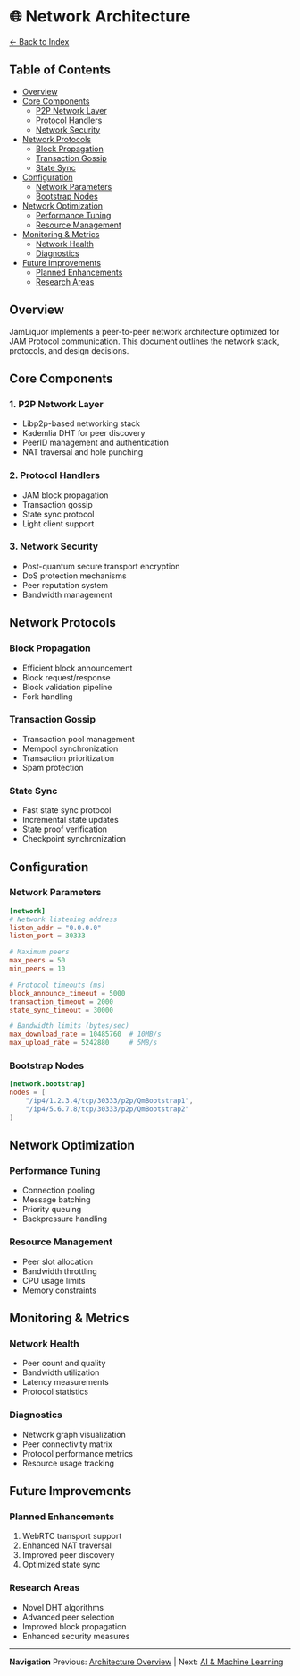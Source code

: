 # 🌐 Network Architecture

[← Back to Index](./index.md)

## Table of Contents
- [Overview](#overview)
- [Core Components](#core-components)
  - [P2P Network Layer](#1-p2p-network-layer)
  - [Protocol Handlers](#2-protocol-handlers)
  - [Network Security](#3-network-security)
- [Network Protocols](#network-protocols)
  - [Block Propagation](#block-propagation)
  - [Transaction Gossip](#transaction-gossip)
  - [State Sync](#state-sync)
- [Configuration](#configuration)
  - [Network Parameters](#network-parameters)
  - [Bootstrap Nodes](#bootstrap-nodes)
- [Network Optimization](#network-optimization)
  - [Performance Tuning](#performance-tuning)
  - [Resource Management](#resource-management)
- [Monitoring & Metrics](#monitoring--metrics)
  - [Network Health](#network-health)
  - [Diagnostics](#diagnostics)
- [Future Improvements](#future-improvements)
  - [Planned Enhancements](#planned-enhancements)
  - [Research Areas](#research-areas)

## Overview
JamLiquor implements a peer-to-peer network architecture optimized for JAM Protocol communication. This document outlines the network stack, protocols, and design decisions.

## Core Components

### 1. P2P Network Layer
- Libp2p-based networking stack
- Kademlia DHT for peer discovery
- PeerID management and authentication
- NAT traversal and hole punching

### 2. Protocol Handlers
- JAM block propagation
- Transaction gossip
- State sync protocol
- Light client support

### 3. Network Security
- Post-quantum secure transport encryption
- DoS protection mechanisms
- Peer reputation system
- Bandwidth management

## Network Protocols

### Block Propagation
- Efficient block announcement
- Block request/response
- Block validation pipeline
- Fork handling

### Transaction Gossip
- Transaction pool management
- Mempool synchronization
- Transaction prioritization
- Spam protection

### State Sync
- Fast state sync protocol
- Incremental state updates
- State proof verification
- Checkpoint synchronization

## Configuration

### Network Parameters
```toml
[network]
# Network listening address
listen_addr = "0.0.0.0"
listen_port = 30333

# Maximum peers
max_peers = 50
min_peers = 10

# Protocol timeouts (ms)
block_announce_timeout = 5000
transaction_timeout = 2000
state_sync_timeout = 30000

# Bandwidth limits (bytes/sec)
max_download_rate = 10485760  # 10MB/s
max_upload_rate = 5242880     # 5MB/s
```

### Bootstrap Nodes
```toml
[network.bootstrap]
nodes = [
    "/ip4/1.2.3.4/tcp/30333/p2p/QmBootstrap1",
    "/ip4/5.6.7.8/tcp/30333/p2p/QmBootstrap2"
]
```

## Network Optimization

### Performance Tuning
- Connection pooling
- Message batching
- Priority queuing
- Backpressure handling

### Resource Management
- Peer slot allocation
- Bandwidth throttling
- CPU usage limits
- Memory constraints

## Monitoring & Metrics

### Network Health
- Peer count and quality
- Bandwidth utilization
- Latency measurements
- Protocol statistics

### Diagnostics
- Network graph visualization
- Peer connectivity matrix
- Protocol performance metrics
- Resource usage tracking

## Future Improvements

### Planned Enhancements
1. WebRTC transport support
2. Enhanced NAT traversal
3. Improved peer discovery
4. Optimized state sync

### Research Areas
- Novel DHT algorithms
- Advanced peer selection
- Improved block propagation
- Enhanced security measures

---

**Navigation**
Previous: [Architecture Overview](./ARCHITECTURE.md) | Next: [AI & Machine Learning](./AI.md)
